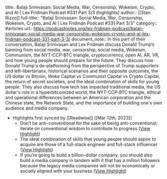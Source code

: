 title:: Balaji Srinivasan: Social Media, War, Censorship, Wokeism, Crypto, and AI | Lex Fridman Podcast #331 Part 3/3 (highlights)
author:: [[Stan Rizzo]]
full-title:: "Balaji Srinivasan: Social Media, War, Censorship, Wokeism, Crypto, and AI | Lex Fridman Podcast \#331 Part 3/3"
category:: #articles
url:: https://podcastnotes.org/lex-fridman-podcast/balaji-srinivasan-social-media-war-censorship-wokeism-crypto-and-ai-lex-fridman-podcast-331-part-3-3/
document_note:: In this part of their conversation, Balaji Srinivasan and Lex Fridman discuss Donald Trump’s banning from social media, war, censorship, social media, Wokeism, Communism, the NYT-CCP-BTC triangle, cryptocurrency, open AI, AR, VR, and how young people should prepare for the future. They discuss how Donald Trump's de-platforming from the perspective of Trump supporters and left-libertarians, historical scenarios and their opposite outcomes, the US dollar vs Bitcoin, Woke Capital vs Communist Capital vs Crypto Capital, the return of secret societies, and the ideal combination of skills for young people. They also discuss how tech has impacted traditional media, the US dollar's role in a hyperbitcoinized world, the NYT-CCP-BTC triangle, ethical and operational differences between an American corporation and the Chinese state, the Network State, and the importance of building one's own audience and media company.

- Highlights first synced by [[Readwise]] [[Mar 12th, 2023]]
	- Don’t be anti-conventional for the sake of being anti-conventional; iterate on conventional wisdom to contribute to progress ([View Highlight](https://read.readwise.io/read/01gv9knejvkfbz0fz6fj920gcj))
	- The ideal combination of skills that young people should aspire to acquire are those of a full-stack engineer and full-stack influencer ([View Highlight](https://read.readwise.io/read/01gv9kmmz705ypn7j55y2wmsxj))
	- If you’re going to build a billion-dollar company, you should also build a media company in tandem with it that has a million followers because the legacy media companies will not be economically or socially aligned with your business ([View Highlight](https://read.readwise.io/read/01gv9kmydnwcc1m3hhcm5nsd62))